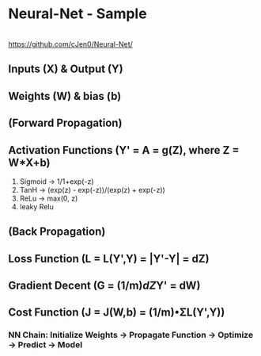 # Neural-Net - Sample
</br>https://github.com/cJen0/Neural-Net/</br>

## Inputs (X) & Output (Y)
## Weights (W) & bias (b)

## (Forward Propagation)
## Activation Functions (Y' = A = g(Z), where Z = W*X+b)
1. Sigmoid  </t>-> 1/1+exp(-z)
2. TanH     </t>-> (exp(z) - exp(-z))/(exp(z) + exp(-z))
3. ReLu     </t>-> max(0, z) 
4. leaky Relu

## (Back Propagation)
## Loss Function (L = L(Y',Y) = |Y'-Y| = dZ)

## Gradient Decent (G = (1/m)*dZ*Y' = dW)

## Cost Function (J = J(W,b) = (1/m)•ΣL(Y',Y))








### NN Chain: Initialize Weights -> Propagate Function -> Optimize -> Predict -> Model
